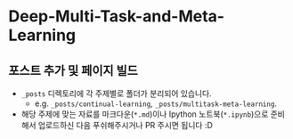# Deep-Multi-Task-and-Meta-Learning

## 포스트 추가 및 페이지 빌드

* `_posts` 디렉토리에 각 주제별로 폴더가 분리되어 있습니다. 
  * e.g. `_posts/continual-learning`, `_posts/multitask-meta-learning`. 
* 해당 주제에 맞는 자료를 마크다운(`*.md`)이나 Ipython 노트북(`*.ipynb`)으로 준비해서 업로드하신 다음 푸쉬해주시거나 PR 주시면 됩니다 :D
